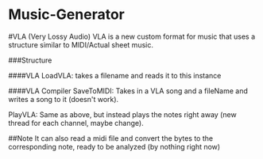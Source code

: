 # Music-Generator

#VLA (Very Lossy Audio)
VLA is a new custom format for music that uses a structure similar to MIDI/Actual sheet music. 

###Structure

####VLA
LoadVLA: takes a filename and reads it to this instance

####VLA Compiler
SaveToMIDI: Takes in a VLA song and a fileName and writes a song to it (doesn't work).

PlayVLA: Same as above, but instead plays the notes right away (new thread for each channel, maybe change).

##Note
It can also read a midi file and convert the bytes to the corresponding note, ready to be analyzed (by nothing right now)
